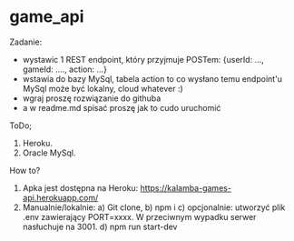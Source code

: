 # game_api

Zadanie:

- wystawic 1 REST endpoint, który przyjmuje POSTem:
  {userId: ..., gameId: ...., action: ...}
- wstawia do bazy MySql, tabela action to co wysłano temu endpoint'u
  MySql może być lokalny, cloud whatever :)
- wgraj proszę rozwiązanie do githuba
- a w readme.md spisać proszę jak to cudo uruchomić

ToDo;

1. Heroku.
2. Oracle MySql.

How to?

1. Apka jest dostępna na Heroku: https://kalamba-games-api.herokuapp.com/
2. Manualnie/lokalnie:
   a) Git clone,
   b) npm i
   c) opcjonalnie: utworzyć plik .env zawierający PORT=xxxx. W przeciwnym wypadku serwer nasłuchuje na 3001.
   d) npm run start-dev
